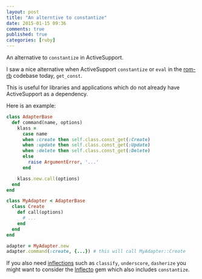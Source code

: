 ```yaml
---
layout: post
title: "An alterntive to constantize"
date: 2015-01-15 09:36
comments: true
published: true
categories: [ruby]
---
```


An alternative to `constantize` in ActiveSupport.

<!--more-->

I saw a nice alternative when ActiveSupport `constantize` or `eval` in the [rom-rb](https://github.com/rom-rb/rom/pull/117/files#diff-c557edc74b8d8be5dbeacba391bb39dbR151) codebase today, `get_const`.

This is useful for libraries and applications which do not already have
ActiveSupport as a dependency.

Here is an example:

```ruby
class AdapterBase
  def command(name, options)
    klass = 
      case name
      when :create then self.class.const_get(:Create)
      when :update then self.class.const_get(:Update)
      when :delete then self.class.const_get(:Delete)
      else
        raise ArgumentError, '...'
      end

    klass.new.call(options)
  end
end

class MyAdapter < AdapterBase
  class Create
    def call(options)
      # ...
    end
  end
end

adapter = MyAdapter.new
adapter.command(:create, {...}) # this will call MyAdapter::Create
```

If you also need [inflections](http://en.wikipedia.org/wiki/Inflection) such as
`classify`, `underscore`, `dasherize` you might
want to consider the [Inflecto](https://github.com/mbj/inflecto) gem which also
includes `constantize`.
